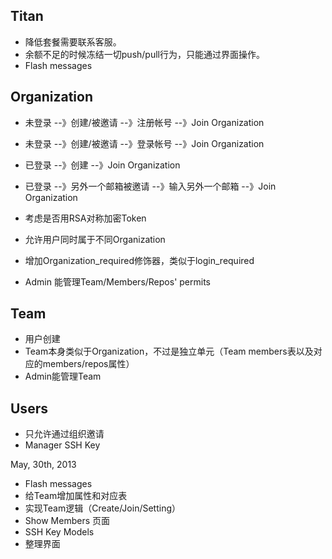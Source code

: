 ## Titan

* 降低套餐需要联系客服。
* 余额不足的时候冻结一切push/pull行为，只能通过界面操作。
* Flash messages

## Organization

* 未登录 --》创建/被邀请 --》注册帐号 --》Join Organization
* 未登录 --》创建/被邀请 --》登录帐号 --》Join Organization
* 已登录 --》创建 --》Join Organization
* 已登录 --》另外一个邮箱被邀请 --》输入另外一个邮箱 --》Join Organization

* 考虑是否用RSA对称加密Token
* 允许用户同时属于不同Organization
* 增加Organization_required修饰器，类似于login_required
* Admin 能管理Team/Members/Repos' permits

## Team

* 用户创建
* Team本身类似于Organization，不过是独立单元（Team members表以及对应的members/repos属性）
* Admin能管理Team

## Users

* 只允许通过组织邀请
* Manager SSH Key

May, 30th, 2013

* Flash messages
* 给Team增加属性和对应表
* 实现Team逻辑（Create/Join/Setting）
* Show Members 页面
* SSH Key Models
* 整理界面

